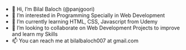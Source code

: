- 👋 Hi, I’m Bilal Baloch (@panjgoori)
- 👀 I’m interested in Programming Specially in Web Development
- 🌱 I’m currently learning HTML, CSS, Javascript from Udemy
- 💞️ I’m looking to collaborate on Web Development Projects to improve and learn my Skills
- 📫 You can reach me at bilalbaloch007 at gmail.com

<!---
panjgoori/panjgoori is a ✨ special ✨ repository because its `README.md` (this file) appears on your GitHub profile.
You can click the Preview link to take a look at your changes.
--->
